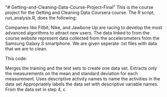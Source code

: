 "# Getting-and-Cleaning-Data-Course-Project-Final" 
This is the course project for the Getting and Cleaning Data Coursera course. The R script, run_analysis.R, does the following:
 

Companies like Fitbit, Nike, and Jawbone Up are racing to develop the most advanced algorithms to attract new users. The data linked to from the course website represent data collected from the accelerometers from the Samsung Galaxy S smartphone. We are given seperate .txt files with data that we are to clean.

This code:

Merges the training and the test sets to create one data set.
Extracts only the measurements on the mean and standard deviation for each measurement.
Uses descriptive activity names to name the activities in the data set
Appropriately labels the data set with descriptive variable names.
From the data set in step 4, c
